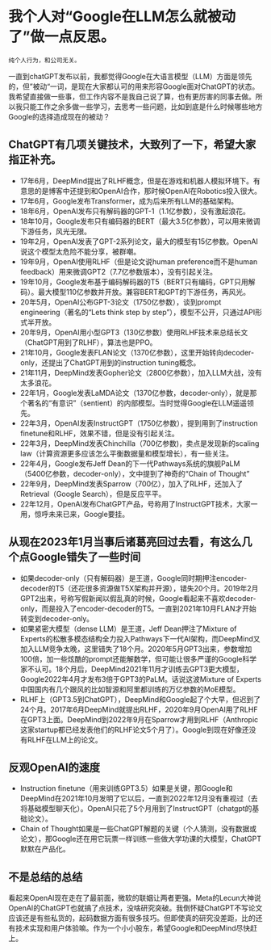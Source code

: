 # 我个人对“Google在LLM怎么就被动了”做一点反思。
`纯个人行为，和公司无关。`

一直到chatGPT发布以前，我都觉得Google在大语言模型（LLM）方面是领先的，但”被动“一词，是现在大家都认可的用来形容Google面对ChatGPT的状态。我希望直接做一些事，但工作内容不是我自己说了算，也有更厉害的同事去做。所以我只能工作之余多做一些学习，去思考一些问题，比如到底是什么时候哪些地方Google的选择造成现在的被动？

## ChatGPT有几项关键技术，大致列了一下，希望大家指正补充。
- 17年6月，DeepMind提出了RLHF概念，但是在游戏和机器人模拟环境下。有意思的是博客中还提到和OpenAI合作，那时候OpenAI在Robotics投入很大。
- 17年6月，Google发布Transformer，成为后来所有LLM的基础架构。
- 18年6月，OpenAI发布只有解码器的GPT-1（1.1亿参数），没有激起浪花。
- 18年10月，Google发布只有编码器的BERT（最大3.5亿参数），可以用来微调下游任务，风光无限。
- 19年2月，OpenAI发表了GPT-2系列论文，最大的模型有15亿参数。OpenAI说这个模型太危险不能分享，被群嘲。
- 19年9月，OpenAI使用RLHF（但是论文说human preference而不是human feedback）用来微调GPT2（7.7亿参数版本），没有引起关注。
- 19年10月，Google发布基于编码解码器的T5（BERT只有编码，GPT只用解码）。最大模型110亿参数并开放。兼容BERT和GPT的下游任务，再风光。
- 20年5月，OpenAI公布GPT-3论文（1750亿参数），谈到prompt engineering（著名的“Lets think step by step”），模型不公开，只通过API形式半开放。
- 20年9月，OpenAI用小型GPT3（130亿参数）使用RLHF技术来总结长文（ChatGPT用到了RLHF），算法也是PPO。
- 21年10月，Google发表FLAN论文（1370亿参数），这里开始转向decoder-only，还提出了ChatGPT用到的instruction tuning概念。
- 21年11月，DeepMind发表Gopher论文（2800亿参数），加入LLM大战，没有太多浪花。
- 22年1月，Google发表LaMDA论文（1370亿参数，decoder-only），就是那个著名的“有意识”（sentient）的内部模型。当时觉得Google在LLM遥遥领先。
- 22年3月，OpenAI发表InstructGPT（1750亿参数），提到用到了instruction finetune和RLHF，效果不错，但是没有引起关注。
- 22年3月，DeepMind发表Chinchilla（700亿参数)，卖点是发现新的scaling law（计算资源更多应该怎么平衡数据量和模型增长），有一些关注。
- 22年4月，Google发布Jeff Dean的下一代Pathways系统的旗舰PaLM（5400亿参数，decoder-only），文中提到了神奇的“Chain of Thought”
- 22年9月，DeepMind发表Sparrow（700亿），加入了RLHF，还加入了Retrieval（Google Search），但是反应平平。
- 22年12月，OpenAI发布ChatGPT产品，号称用了InstructGPT技术，大家一用，惊呼未来已来，Google要挂。

## 从现在2023年1月当事后诸葛亮回过去看，有这么几个点Google错失了一些时间
- 如果decoder-only（只有解码器）是王道，Google同时期押注encoder-decoder的T5（还花很多资源做T5X架构并开源），错失20个月。2019年2月GPT2出来，号称写假新闻以假乱真的时候，Google看起来不喜欢decoder-only，而是投入了encoder-decoder的T5。一直到2021年10月FLAN才开始转变到decoder-only。
- 如果紧密大模型（dense LLM）是王道，Jeff Dean押注了Mixture of Experts的松散多模态结构全力投入Pathways下一代AI架构，而DeepMind又加入LLM竞争太晚，这里错失了18个月。2020年5月GPT3出来，参数增加100倍，加一些炫酷的prompt还能解数学，但可能让很多严谨的Google科学家不认可。18个月后，DeepMind2021年11月才训练去GPT3更大模型，Google2022年4月才发布3倍于GPT3的PaLM。话说这波Mixture of Experts中国国内有几个跟风的比如智源和阿里都训练的万亿参数的MoE模型。
- RLHF上（GPT3.5到ChatGPT），DeepMind和Google起了个大早，但迟到了24个月。2017年6月DeepMind就提出RLHF，2020年9月OpenAI用了RLHF在GPT3上面。DeepMind到2022年9月在Sparrow才用到RLHF（Anthropic这家startup都已经发表他们的RLHF论文5个月了）。Google到现在好像还没有RLHF在LLM上的论文。

## 反观OpenAI的速度
- Instruction finetune（用来训练GPT3.5）如果是关键，那Google和DeepMind在2021年10月发明了它以后，一直到2022年12月没有重视过（去将基础模型聊天化）。OpenAI只花了5个月用到了InstructGPT（chatgpt的基础论文）。
- Chain of Thought如果是一些ChatGPT解题的关键（个人猜测，没有数据或论文），那Google还在用它玩票一样训练一些做大学功课的大模型，ChatGPT默默在产品化。

## 不是总结的总结
看起来OpenAI现在走在了最前面，微软的联姻让两者更强。Meta的Lecun大神说OpenAI的ChatGPT也就搞了点技术，没啥研究突破。我倒怀疑ChatGPT不写论文应该还是有些私货的，起码数据方面有很多技巧。但即使真的研究没差距，比的还有技术实现和用户体验嘛。作为一个小小股东，希望Google和DeepMind尽快赶上。
